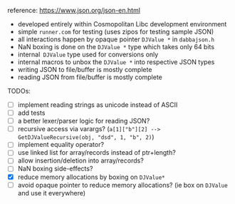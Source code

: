 reference: https://www.json.org/json-en.html

* developed entirely within Cosmopolitan Libc development environment
* simple `runner.com` for testing (uses zipos for testing sample JSON)
* all interactions happen by opaque pointer `DJValue *` in `dabbajson.h`
* NaN boxing is done on the `DJValue *` type which takes only 64 bits
* internal` DJValue` type used for conversions only
* internal macros to unbox the `DJValue *` into respective JSON types
* writing JSON to file/buffer is mostly complete
* reading JSON from file/buffer is mostly complete

TODOs:

- [ ] implement reading strings as unicode instead of ASCII
- [ ] add tests
- [ ] a better lexer/parser logic for reading JSON?
- [ ] recursive access via varargs? (`a[1]["b"][2] --> GetDJValueRecursive(obj, "dsd", 1, "b", 2)`)
- [ ] implement equality operator?
- [ ] use linked list for array/records instead of ptr+length? 
- [ ] allow insertion/deletion into array/records?
- [ ] NaN boxing side-effects?
- [x] reduce memory allocations by boxing on `DJValue*`
- [ ] avoid opaque pointer to reduce memory allocations? (ie box on `DJValue` and use it everywhere)
